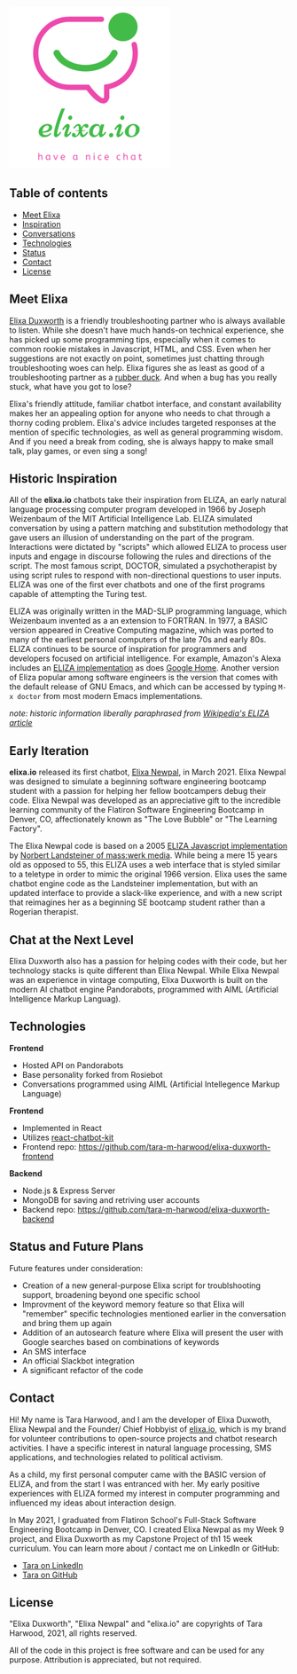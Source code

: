![pink chat icon with a green status indicator and a green smile. Text below reads 'elixa.io, have a nice chat'](public/elixa_small.png) 

## Table of contents
* [Meet Elixa](#meet-elixa)
* [Inspiration](#inspiration)
* [Conversations](#conversations)
* [Technologies](#technologies)
* [Status](#status)
* [Contact](#contact)
* [License](#license)

## Meet Elixa
[Elixa Duxworth](http://www.elixa.io/) is a friendly troubleshooting partner who is always available to listen.  While she doesn't have much hands-on technical experience, she has picked up some programming tips, especially when it comes to common rookie mistakes in Javascript, HTML, and CSS. Even when her suggestions are not exactly on point, sometimes just chatting through troubleshooting woes can help.  Elixa figures she as least as good of a troubleshooting partner as a [rubber duck](https://rubberduckdebugging.com/).  And when a bug has you really stuck, what have you got to lose?

Elixa's friendly attitude, familiar chatbot interface, and constant availability makes her an appealing option for anyone who needs to chat through a thorny coding problem. Elixa's advice includes targeted responses at the mention of specific technologies, as well as general programming wisdom.  And if you need a break from coding, she is always happy to make small talk, play games, or even sing a song!

## Historic Inspiration

All of the **elixa.io** chatbots take their inspiration from ELIZA, an early natural language processing computer program developed in 1966 by Joseph Weizenbaum of the MIT Artificial Intelligence Lab. ELIZA simulated conversation by using a pattern matching and substitution methodology that gave users an illusion of understanding on the part of the program. Interactions were dictated by "scripts" which allowed ELIZA to process user inputs and engage in discourse following the rules and directions of the script. The most famous script, DOCTOR, simulated a psychotherapist by using script rules to respond with non-directional questions to user inputs. ELIZA was one of the first ever chatbots and one of the first programs capable of attempting the Turing test.

ELIZA was originally written in the MAD-SLIP programming language, which Weizenbaum invented as a an extension to FORTRAN.  In 1977, a BASIC version appeared in Creative Computing magazine, which was ported to many of the earliest personal computers of the late 70s and early 80s. ELIZA continues to be source of inspiration for programmers and developers focused on artificial intelligence.  For example, Amazon's Alexa includes an [ELIZA implementation](https://www.amazon.com/Asimov-Eliza/dp/B0184NR4P8) as does [Google Home](https://www.makeuseof.com/tag/google-home-commands-cheat-sheet/).  Another version of Eliza popular among software engineers is the version that comes with the default release of GNU Emacs, and which can be accessed by typing `M-x doctor` from most modern Emacs implementations.

*note: historic information liberally paraphrased from [Wikipedia's ELIZA article](https://en.wikipedia.org/wiki/ELIZA)*

## Early Iteration

**elixa.io** released its first chatbot, [Elixa Newpal](https://elixa.io/denver-love), in March 2021.  Elixa Newpal was designed to simulate a beginning software engineering bootcamp student with a passion for helping her fellow bootcampers debug their code.  Elixa Newpal was developed as an appreciative gift to the incredible learning community of the Flatiron Software Engineering Bootcamp in Denver, CO, affectionately known as "The Love Bubble" or "The Learning Factory".

The Elixa Newpal code is based on a 2005 [ELIZA Javascript implementation](https://www.masswerk.at/elizabot/) by [Norbert Landsteiner of mass:werk media](https://www.masswerk.at/). While being a mere 15 years old as opposed to 55, this ELIZA uses a web interface that is styled similar to a teletype in order to mimic the original 1966 version. Elixa uses the same chatbot engine code as the Landsteiner implementation, but with an updated interface to provide a slack-like experience, and with a new script that reimagines her as a beginning SE bootcamp student rather than a Rogerian therapist.

## Chat at the Next Level

Elixa Duxworth also has a passion for helping codes with their code, but her technology stacks is quite different than Elixa Newpal.  While Elixa Newpal was an experience in vintage computing, Elixa Duxworth is built on the modern AI chatbot engine Pandorabots, programmed with AIML (Artificial Intelligence Markup Languag).

## Technologies

**Frontend**
* Hosted API on Pandorabots
* Base personality forked from Rosiebot
* Conversations programmed using AIML (Artificial Intellegence Markup Language)

**Frontend**
* Implemented in React
* Utilizes [react-chatbot-kit](https://fredrikoseberg.github.io/react-chatbot-kit-docs/)
* Frontend repo: https://github.com/tara-m-harwood/elixa-duxworth-frontend

**Backend**
* Node.js & Express Server
* MongoDB for saving and retriving user accounts
* Backend repo: https://github.com/tara-m-harwood/elixa-duxworth-backend

## Status and Future Plans

Future features under consideration:
* Creation of a new general-purpose Elixa script for troublshooting support, broadening beyond one specific school
* Improvment of the keyword memory feature so that Elixa will "remember" specific technologies mentioned earlier in the conversation and bring them up again
* Addition of an autosearch feature where Elixa will present the user with Google searches based on combinations of keywords
* An SMS interface
* An official Slackbot integration
* A significant refactor of the code

## Contact

Hi! My name is Tara Harwood, and I am the developer of Elixa Duxwoth, Elixa Newpal and the Founder/ Chief Hobbyist of [elixa.io](https://elixa.io/), which is my brand for volunteer contributions to open-source projects and chatbot research activities.  I have a specific interest in natural language processing, SMS applications, and technologies related to political activism.

As a child, my first personal computer came with the BASIC version of ELIZA, and from the start I was entranced with her.  My early positive experiences with ELIZA formed my interest in computer programming and influenced my ideas about interaction design.

In May 2021, I graduated from Flatiron School's Full-Stack Software Engineering Bootcamp in Denver, CO. I created Elixa Newpal as my Week 9 project, and Elixa Duxworth as my Capstone Project of th1 15 week curriculum. You can learn more about / contact me on LinkedIn or GitHub:

* [Tara on LinkedIn](https://www.linkedin.com/in/taraharwood/)
* [Tara on GitHub](https://github.com/tara-m-harwood)


## License

"Elixa Duxworth", "Elixa Newpal" and "elixa.io" are copyrights of Tara Harwood, 2021, all rights reserved.

All of the code in this project is free software and can be used for any purpose.  Attribution is appreciated, but not required.
